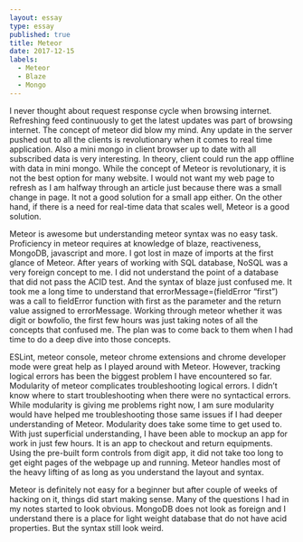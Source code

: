 ```yaml
---
layout: essay
type: essay
published: true
title: Meteor
date: 2017-12-15
labels:
  - Meteor
  - Blaze
  - Mongo
---
```


I never thought about request response cycle when browsing internet. Refreshing feed continuously to get the latest updates was part of browsing internet. The concept of meteor did blow my mind. Any update in the server pushed out to all the clients is revolutionary when it comes to real time application. Also a mini mongo in client browser up to date with all subscribed data is very interesting. In theory, client could run the app offline with data in mini mongo. While the concept of Meteor is revolutionary, it is not the best option for many website. I would not want my web page to refresh as I am halfway through an article just because there was a small change in page. It not a good solution for a small app either. On the other hand, if there is a need for real-time data that scales well, Meteor is a good solution.

Meteor is awesome but understanding meteor syntax was no easy task. Proficiency in meteor requires at knowledge of blaze, reactiveness, MongoDB, javascript and more. I got lost in maze of imports at the first glance of Meteor. After years of working with SQL database, NoSQL was a very foreign concept to me. I did not understand the point of a database that did not pass the ACID test. And the syntax of blaze just confused me. It took me a long time to understand that errorMessage=(fieldError “first”) was a call to fieldError function with first as the parameter and the return value assigned to errorMessage. Working through meteor whether it was digit or bowfolio, the first few hours was just taking notes of all the concepts that confused me. The plan was to come back to them when I had time to do a deep dive into those concepts.

ESLint, meteor console, meteor chrome extensions and chrome developer mode were great help as I played around with Meteor. However, tracking logical errors has been the biggest problem I have encountered so far. Modularity of meteor complicates troubleshooting logical errors. I didn’t know where to start troubleshooting when there were no syntactical errors. While modularity is giving me problems right now, I am sure modularity would have helped me troubleshooting those same issues if I had deeper understanding of Meteor. Modularity does take some time to get used to. With just superficial understanding, I have been able to mockup an app for work in just few hours. It is an app to checkout and return equipments. Using the pre-built form controls from digit app, it did not take too long to get eight pages of the webpage up and running. Meteor handles most of the heavy lifting of as long as you understand the layout and syntax.

Meteor is definitely not easy for a beginner but after couple of weeks of hacking on it, things did start making sense. Many of the questions I had in my notes started to look obvious. MongoDB does not look as foreign and I understand there is a place for light weight database that do not have acid properties. But the syntax still look weird.
